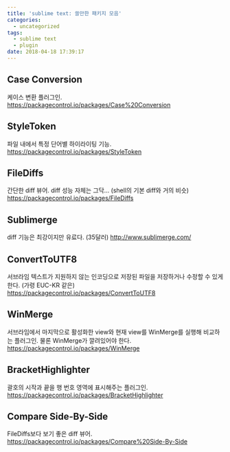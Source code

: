 ```yaml
---
title: 'sublime text: 쓸만한 패키지 모음'
categories:
  - uncategorized
tags:
  - sublime text
  - plugin
date: 2018-04-18 17:39:17
---
```



## Case Conversion
케이스 변환 플러그인.
https://packagecontrol.io/packages/Case%20Conversion

## StyleToken
파일 내에서 특정 단어별 하이라이팅 기능.
https://packagecontrol.io/packages/StyleToken

## File​Diffs
간단한 diff 뷰어. diff 성능 자체는 그닥... (shell의 기본 diff와 거의 비슷)
https://packagecontrol.io/packages/FileDiffs

## Sublimerge
diff 기능은 최강이지만 유료다. (35달러)
http://www.sublimerge.com/

## ConvertToUTF8
서브라임 텍스트가 지원하지 않는 인코딩으로 저장된 파일을 저장하거나 수정할 수 있게 한다. (가령 EUC-KR 같은)
https://packagecontrol.io/packages/ConvertToUTF8

## WinMerge
서브라임에서 마지막으로 활성화한 view와 현재 view를 WinMerge를 실행해 비교하는 플러그인. 물론 WinMerge가 깔려있어야 한다.
https://packagecontrol.io/packages/WinMerge

## Bracket​Highlighter
괄호의 시작과 끝을 행 번호 영역에 표시해주는 플러그인.
https://packagecontrol.io/packages/BracketHighlighter

## Compare Side-By-Side
FileDiffs보다 보기 좋은 diff 뷰어.
https://packagecontrol.io/packages/Compare%20Side-By-Side
